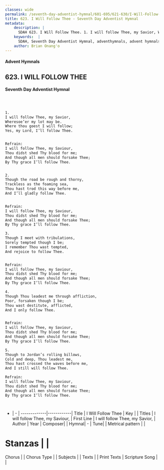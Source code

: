 ```yaml
---
classes: wide
permalink: /seventh-day-adventist-hymnal/601-695/621-630/I-Will-Follow-Thee/
title: 623. I Will Follow Thee - Seventh Day Adventist Hymnal
metadata:
    description: |
      SDAH 623. I Will Follow Thee. 1. I will follow Thee, my Savior, Wheresoe’er my lot may be. Where thou goest I will follow; Yes, my Lord, I’ll follow Thee. 
    keywords:  |
      SDAH, Seventh Day Adventist Hymnal, adventhymnals, advent hymnals, I Will Follow Thee, I will follow Thee, my Savior, ,I will follow Thee, my Saviour,
    author: Brian Onang'o
---
```


#### Advent Hymnals
## 623. I WILL FOLLOW THEE
#### Seventh Day Adventist Hymnal

```txt



1.
I will follow Thee, my Savior,
Wheresoe’er my lot may be.
Where thou goest I will follow;
Yes, my Lord, I’ll follow Thee.


Refrain:
I will follow Thee, my Saviour,
Thou didst shed Thy blood for me;
And though all men should forsake Thee;
By Thy grace I’ll follow Thee.


2.
Though the road be rough and thorny,
Trackless as the foaming sea,
Thou hast trod this way before me,
And I’ll gladly follow Thee.


Refrain:
I will follow Thee, my Saviour,
Thou didst shed Thy blood for me;
And though all men should forsake Thee;
By Thy grace I’ll follow Thee.

3.
Though I meet with tribulations,
Sorely tempted though I be;
I remember Thou wast tempted,
And rejoice to follow Thee.


Refrain:
I will follow Thee, my Saviour,
Thou didst shed Thy blood for me;
And though all men should forsake Thee;
By Thy grace I’ll follow Thee.

4.
Though Thou leadest me through affliction,
Poor, forsaken though I be;
Thou wast destitute, afflicted,
And I only follow Thee.


Refrain:
I will follow Thee, my Saviour,
Thou didst shed Thy blood for me;
And though all men should forsake Thee;
By Thy grace I’ll follow Thee.

5.
Though to Jordan’s rolling billows,
Cold and deep, Thou leadest me,
Thou hast crossed the waves before me,
And I still will follow Thee.

Refrain:
I will follow Thee, my Saviour,
Thou didst shed Thy blood for me;
And though all men should forsake Thee;
By Thy grace I’ll follow Thee.




```

- |   -  |
-------------|------------|
Title | I Will Follow Thee |
Key |  |
Titles | I will follow Thee, my Saviour, |
First Line | I will follow Thee, my Savior, |
Author | 
Year | 
Composer|  |
Hymnal|  - |
Tune|  |
Metrical pattern | |
# Stanzas |  |
Chorus |  |
Chorus Type |  |
Subjects |  |
Texts |  |
Print Texts | 
Scripture Song |  |
  
